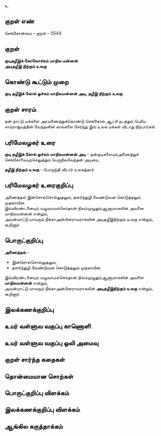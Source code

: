 உ

## குறள் எண் 

செங்கோன்மை  – குறள் – 0544  

## குறள் 

**குடிதழீஇக் கோலோச்சும் மாநில மன்னன்  
அடிதழீஇ நிற்கும் உலகு**  

## கொண்டு கூட்டும் முறை

**குடி தழீஇக் கோல் ஓச்சும் மாநிலமன்னன் அடி, தழீஇ நிற்கும் உலகு**  

## குறள் சாரம் 

தன் நாட்டு மக்களை அரவணைத்துக்கொண்டு செங்கோல் ஆட்சி நடத்தும் பெரிய சாம்ராஜ்யத்தின் வேந்தனின் கால்களை சேர்ந்து இவ் உலக மக்கள் விடாது நிற்பார்கள்.  

## பரிமேலழகர் உரை

**குடி தழீஇக் கோல் ஓச்சும் மாநிலமன்னன் அடி** - தன்குடிகளையும்அணைத்துச் செங்கோலையும்செலுத்தும் பெருநிலவேந்தன் அடியை,  

**தழீஇ நிற்கும் உலகு** - பொருந்தி விடார் உலகத்தார். 

## பரிமேலழகர் உரைகுறிப்பு   

அணைத்தல் இன்சொல்சொல்லுதலும், தளர்ந்துழி வேண்டுவன கொடுத்தலும் முதலாயின.  
இவ்விரண்டனையும் வழுவாமல்செய்தான் நிலம்முழுதும்ஆளுமாகலின் அவனை மாநிலமன்னன் என்றும்,  
அவன்மாட்டு யாவரும் நீங்காஅன்பினராவராகலின் அடிதழீஇநிற்கும் உலகு என்றும், கூறினார்.    

## பொருட்குறிப்பு 

**அணைத்தல்** -  
* இன்சொல்சொல்லுதலும்,  
* தளர்ந்துழி வேண்டுவன கொடுத்தலும் முதலாயின.  

இவ்விரண்டனையும் வழுவாமல்செய்தான் நிலம்முழுதும்ஆளுமாகலின் அவனை **மாநிலமன்னன்** என்றும்,    
அவன்மாட்டு யாவரும் நீங்காஅன்பினராவராகலின் **அடிதழீஇநிற்கும் உலகு** என்றும், கூறினார்.      

## இலக்கணக்குறிப்பு  


## உயர் வள்ளுவ வகுப்பு காணொளி


## உயர் வள்ளுவ வகுப்பு ஒலி அமைவு 

 
## குறள் சார்ந்த கதைகள் 


## தொன்மையான சொற்கள்


## பொருட்குறிப்பு விளக்கம்


## இலக்கணக்குறிப்பு விளக்கம்


## ஆங்கில கருத்தாக்கம் 


